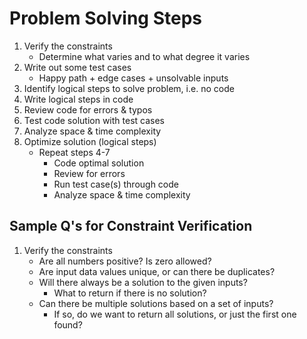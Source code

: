 # Problem Solving Steps

1. Verify the constraints
    - Determine what varies and to what degree it varies
2. Write out some test cases
    - Happy path + edge cases + unsolvable inputs
3. Identify logical steps to solve problem, i.e. no code
4. Write logical steps in code
5. Review code for errors & typos
6. Test code solution with test cases
7. Analyze space & time complexity
8. Optimize solution (logical steps)
    - Repeat steps 4-7
        - Code optimal solution
        - Review for errors
        - Run test case(s) through code
        - Analyze space & time complexity



## Sample Q's for Constraint Verification

1. Verify the constraints
    - Are all numbers positive? Is zero allowed?
    - Are input data values unique, or can there be duplicates?
    - Will there always be a solution to the given inputs?
        - What to return if there is no solution?
    - Can there be multiple solutions based on a set of inputs?
        - If so, do we want to return all solutions, or just the first one found?